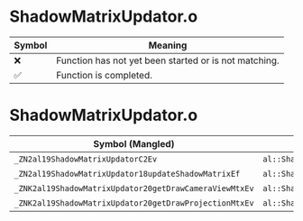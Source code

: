 # ShadowMatrixUpdator.o
| Symbol | Meaning 
| ------------- | ------------- 
| :x: | Function has not yet been started or is not matching. 
| :white_check_mark: | Function is completed. 


# ShadowMatrixUpdator.o
| Symbol (Mangled) | Symbol (Demangled) | Decompiled? |
| ------------- |  ------------- | ------------- |
| `_ZN2al19ShadowMatrixUpdatorC2Ev` | `al::ShadowMatrixUpdator::ShadowMatrixUpdator(void)` | :white_check_mark: |
| `_ZN2al19ShadowMatrixUpdator18updateShadowMatrixEf` | `al::ShadowMatrixUpdator::updateShadowMatrix(float)` | :white_check_mark: |
| `_ZNK2al19ShadowMatrixUpdator20getDrawCameraViewMtxEv` | `al::ShadowMatrixUpdator::getDrawCameraViewMtx(void)const` | :white_check_mark: |
| `_ZNK2al19ShadowMatrixUpdator20getDrawProjectionMtxEv` | `al::ShadowMatrixUpdator::getDrawProjectionMtx(void)const` | :white_check_mark: |
